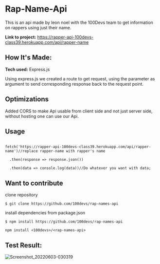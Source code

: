 
# Rap-Name-Api

This is an api made by leon noel with the 100Devs team to get information on rappers using just their name.

**Link to project:** https://rapper-api-100devs-class39.herokuapp.com/api/rapper-name

## How It's Made:

**Tech used:** Express.js

Using express.js we created a route to get request, using the parameter as argument to send corresponding response back to the request point.

## Optimizations

Added CORS to make Api usable from client side and not just server side, without hosting one can use our Api.

## Usage

```

fetch('https://rapper-api-100devs-class39.herokuapp.com/api/rapper-name')//replace rapper-name with rapper's name

  .then(response => response.json())

  .then(data => console.log(data))//Do whatever you want with data;

```
## Want to contribute
clone repository

`$ git clone https://github.com/100devs/rap-names-api`

install dependencies from package.json

`$ npm install https://github.com/100devs/rap-names-api`


`npm install <100devs>/<rap-names-api>`


## Test Result:
![Screenshot_20220603-030319](https://user-images.githubusercontent.com/69097602/171774385-5276465b-3ce8-422d-b431-13ca1fb21d2d.png)


